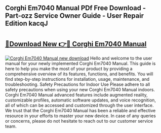 ## Corghi Em7040 Manual PDf Free Download - Part-ozz Service Owner Guide - User Repair Edition kacqJ

# <h2><a href="http://bc52173.oget.top/?id=Corghi+Em7040+Manual">🔗Download New 👉🔴 Corghi Em7040 Manual</a></h2>

[![Corghi Em7040 Manual new download](https://i.imgur.com/5g1atiW.png)](http://bc52173.oget.top/?id=Corghi+Em7040+Manual)
Hello and welcome to the user manual for your newly implemented Corghi Em7040 Manual. This guide is here to help you make the most of your product by providing a comprehensive overview of its features, functions, and benefits. You will find step-by-step instructions for installation, usage, maintenance, and troubleshooting. Safety Precautions for Indoor Use Please adhere to all safety precautions when using your new Corghi Em7040 Manual indoors. Corghi Em7040 Manual advanced features include augmented reality, customizable profiles, automatic software updates, and voice recognition, all of which can be accessed and customized through the user interface. We trust that the Corghi Em7040 Manual has been a reliable and effective resource in your efforts to master your new device. In case of any queries or concerns, please do not hesitate to reach out to our customer service team.
